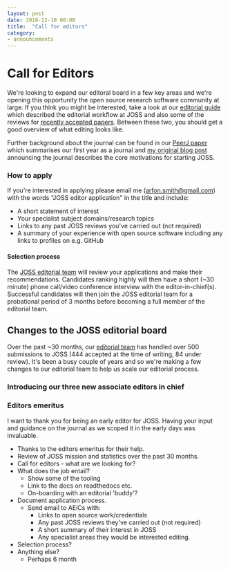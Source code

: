 ```yaml
---
layout: post
date: 2018-12-10 00:00
title:  "Call for editors"
category:
- announcements
---
```


# Call for Editors

We're looking to expand our editoral board in a few key areas and we're opening this opportunity the open source research software community at large. If you think you might be interested, take a look at our [editorial guide](https://joss.readthedocs.io/en/latest/editing.html) which described the editorial workflow at JOSS and also some of the reviews for [recently accepted papers](https://github.com/openjournals/joss-reviews/issues?utf8=%E2%9C%93&q=is%3Aclosed+label%3Aaccepted+). Between these two, you should get a good overview of what editing looks like.

Further background about the journal can be found in our [PeerJ paper](https://peerj.com/articles/cs-147/) which summarises our first year as a journal and [my original blog post](http://arfon.org/announcing-the-journal-of-open-source-software/index.html) announcing the journal describes the core motivations for starting JOSS.

### How to apply

If you're interested in applying please email me (arfon.smith@gmail.com) with the words "JOSS editor application" in the title and include:

- A short statement of interest
- Your specialist subject domains/research topics 
- Links to any past JOSS reviews you've carried out (not required)
- A summary of your experience with open source software including any links to profiles on e.g. GitHub

#### Selection process

The [JOSS editorial team](http://joss.theoj.org/about#editorial_board) will review your applications and make their recommendations. Candidates ranking highly will then have a short (~30 minute) phone call/video conference interview with the editor-in-chief(s). Successful candidates will then join the JOSS editorial team for a probational period of 3 months before becoming a full member of the editorial team.

## Changes to the JOSS editorial board

Over the past ~30 months, our [editorial team](http://joss.theoj.org/about#editorial_board) has handled over 500 submissions to JOSS (444 accepted at the time of writing, 84 under review). It's been a busy couple of years and so we're making a few changes to our editorial team to help us scale our editorial process.

### Introducing our three new associate editors in chief

### Editors emeritus


I want to thank you for being an early editor for JOSS. Having your input and guidance on the journal as we scoped it in the early days was invaluable. 





- Thanks to the editors emeritus for their help.
- Review of JOSS mission and statistics over the past 30 months.
- Call for editors - what are we looking for?
- What does the job entail?
  - Show some of the tooling
  - Link to the docs on readthedocs etc.
  - On-boarding with an editorial 'buddy'?
- Document application process.
  - Send email to AEiCs with:
    - Links to open source work/credentials
    - Any past JOSS reviews they've carried out (not required)
    - A short summary of their interest in JOSS
    - Any specialist areas they would be interested editing.
- Selection process?
- Anything else?
  - Perhaps 6 month

